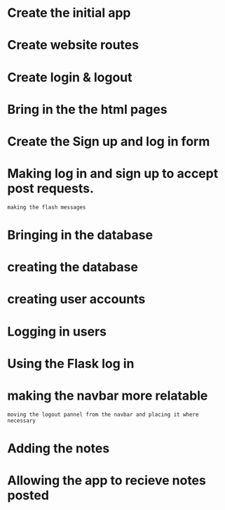 # Create the initial app

# Create website routes

# Create login & logout

# Bring in the the html pages

# Create the Sign up and log in form

# Making log in and sign up to accept post requests.
    making the flash messages

# Bringing in the database

# creating the database

# creating user accounts

# Logging in users

# Using the Flask log in

# making the navbar more relatable
    moving the logout pannel from the navbar and placing it where necessary

# Adding the notes

# Allowing the app to recieve notes posted